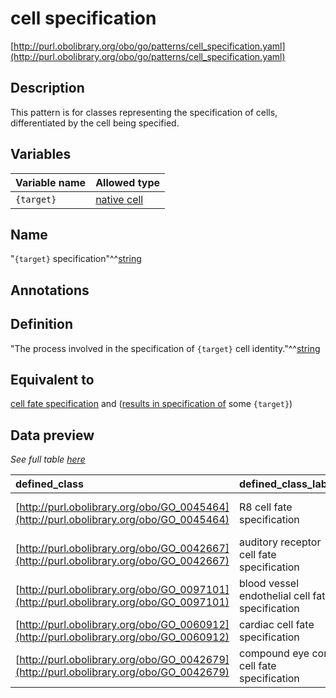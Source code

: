# cell specification

[http://purl.obolibrary.org/obo/go/patterns/cell_specification.yaml](http://purl.obolibrary.org/obo/go/patterns/cell_specification.yaml)

## Description

This pattern is for classes representing the specification of cells, differentiated by the cell being specified.




## Variables

| Variable name | Allowed type |
|:--------------|:-------------|
| `{target}` | [native cell](http://purl.obolibrary.org/obo/CL_0000003) |

## Name

"`{target}` specification"^^[string](http://www.w3.org/2001/XMLSchema#string)

## Annotations



## Definition

"The process involved in the specification of `{target}` cell identity."^^[string](http://www.w3.org/2001/XMLSchema#string)

## Equivalent to

[cell fate specification](http://purl.obolibrary.org/obo/GO_0001708)  and ([results in specification of](http://purl.obolibrary.org/obo/RO_0002356) some `{target}`)







## Data preview

*See full table [here](https://github.com/geneontology/go-ontology/tree/master/src/design_patterns/cell_specification.tsv)*

| defined_class | defined_class_label | target | target_label |
|:--|:--|:--|:--|
| [http://purl.obolibrary.org/obo/GO_0045464](http://purl.obolibrary.org/obo/GO_0045464) | R8 cell fate specification | [http://purl.obolibrary.org/obo/CL_0000709](http://purl.obolibrary.org/obo/CL_0000709) | R8 photoreceptor cell |
| [http://purl.obolibrary.org/obo/GO_0042667](http://purl.obolibrary.org/obo/GO_0042667) | auditory receptor cell fate specification | [http://purl.obolibrary.org/obo/CL_0000202](http://purl.obolibrary.org/obo/CL_0000202) | auditory hair cell |
| [http://purl.obolibrary.org/obo/GO_0097101](http://purl.obolibrary.org/obo/GO_0097101) | blood vessel endothelial cell fate specification | [http://purl.obolibrary.org/obo/CL_0000071](http://purl.obolibrary.org/obo/CL_0000071) | blood vessel endothelial cell |
| [http://purl.obolibrary.org/obo/GO_0060912](http://purl.obolibrary.org/obo/GO_0060912) | cardiac cell fate specification | [http://purl.obolibrary.org/obo/CL_0002494](http://purl.obolibrary.org/obo/CL_0002494) | cardiocyte |
| [http://purl.obolibrary.org/obo/GO_0042679](http://purl.obolibrary.org/obo/GO_0042679) | compound eye cone cell fate specification | [http://purl.obolibrary.org/obo/CL_0000718](http://purl.obolibrary.org/obo/CL_0000718) | compound eye cone cell |

